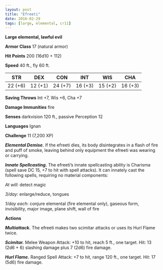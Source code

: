 ```yaml
---
layout: post
title: "Efreeti"
date: 2016-02-29
tags: [large, elemental, cr11]
---
```


**Large elemental, lawful evil**

**Armor Class** 17 (natural armor)

**Hit Points** 200 (16d10 + 112)

**Speed** 40 ft., fly 60 ft.

|   STR   |   DEX   |   CON   |   INT   |   WIS   |   CHA   |
|:-----:|:-----:|:-----:|:-----:|:-----:|:-----:|
| 22 (+6) | 12 (+1) | 24 (+7) | 16 (+3) | 15 (+2) | 16 (+3) |

**Saving Throws** Int +7, Wis +6, Cha +7 

**Damage Immunities** fire 

**Senses** darkvision 120 ft., passive Perception 12 

**Languages** Ignan 

**Challenge** 11 (7,200 XP)

***Elemental Demise.*** If the efreeti dies, its body disintegrates in a flash of fire and puff of smoke, leaving behind only equipment the efreeti was wearing or carrying. 

***Innate Spellcasting.*** The efreeti’s innate spellcasting ability is Charisma (spell save DC 15, +7 to hit with spell attacks). It can innately cast the following spells, requiring no material components: 

*At will:* detect magic 

*3/day:* enlarge/reduce, tongues 

*1/day each:* conjure elemental (fire elemental only), gaseous form, invisibility, major image, plane shift, wall of fire 

**Actions** 

***Multiattack.*** The efreeti makes two scimitar attacks or uses its Hurl Flame twice. 

***Scimitar.*** Melee Weapon Attack: +10 to hit, reach 5 ft., one target. Hit: 13 (2d6 + 6) slashing damage plus 7 (2d6) fire damage. 

***Hurl Flame.*** Ranged Spell Attack: +7 to hit, range 120 ft., one target. Hit: 17 (5d6) fire damage.

